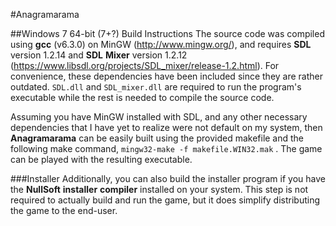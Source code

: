 #Anagramarama

##Windows 7 64-bit (7+?) Build Instructions
The source code was compiled using __gcc__ (v6.3.0) on MinGW (http://www.mingw.org/), and requires __SDL__ version 1.2.14 and __SDL__ __Mixer__ version 1.2.12 (https://www.libsdl.org/projects/SDL_mixer/release-1.2.html).  For convenience, these dependencies have been included since they are rather outdated.  `SDL.dll` and `SDL_mixer.dll` are required to run the program's executable while the rest is needed to compile the source code.

Assuming you have MinGW installed with SDL, and any other necessary dependencies that I have yet to realize were not default on my system, then **Anagramarama** can be easily built using the provided makefile and the following make command,
	`mingw32-make -f makefile.WIN32.mak` .
The game can be played with the resulting executable.

###Installer
Additionally, you can also build the installer program if you have the __NullSoft__ __installer__ __compiler__ installed on your system.  This step is not required to actually build and run the game, but it does simplify distributing the game to the end-user.
